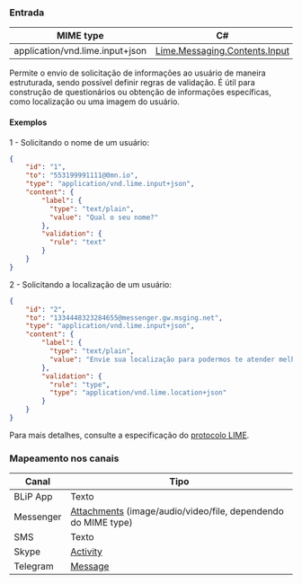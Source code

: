 ### Entrada
| MIME type                            | C#                                   |
|--------------------------------------|--------------------------------------|
| application/vnd.lime.input+json      | [Lime.Messaging.Contents.Input](https://github.com/takenet/lime-csharp/blob/master/src/Lime.Messaging/Contents/Input.cs) |

Permite o envio de solicitação de informações ao usuário de maneira estruturada, sendo possível definir regras de validação. É útil para construção de questionários ou obtenção de informações específicas, como localização ou uma imagem do usuário.

#### Exemplos
1 - Solicitando o nome de um usuário:
```json
{
    "id": "1",
    "to": "553199991111@0mn.io",
    "type": "application/vnd.lime.input+json",
    "content": {
        "label": {
          "type": "text/plain",
          "value": "Qual o seu nome?"
        },
        "validation": {
          "rule": "text"          
        }
    }
}
```

2 - Solicitando a localização de um usuário:
```json
{
    "id": "2",
    "to": "1334448323284655@messenger.gw.msging.net",
    "type": "application/vnd.lime.input+json",
    "content": {
        "label": {
          "type": "text/plain",
          "value": "Envie sua localização para podermos te atender melhor"
        },
        "validation": {
          "rule": "type",
          "type": "application/vnd.lime.location+json"
        }
    }
}
```

Para mais detalhes, consulte a especificação do [protocolo LIME](http://limeprotocol.org/content-types.html#input).

### Mapeamento nos canais

| Canal              | Tipo                    | 
|--------------------|-------------------------|
| BLiP App           | Texto                   |
| Messenger          | [Attachments](https://developers.facebook.com/docs/messenger-platform/send-api-reference/image-attachment) (image/audio/video/file, dependendo do MIME type)  |
| SMS                | Texto                   |
| Skype              | [Activity](https://docs.botframework.com/en-us/skype/chat/#sending-messages-1)|
| Telegram           | [Message](https://core.telegram.org/bots/api#message)|

